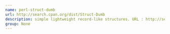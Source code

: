 ```yaml
---
name: perl-struct-dumb
url: http://search.cpan.org/dist/Struct-Dumb
description: simple lightweight record-like structures. URL : http://search.cpan.org/dist/Struct-Dumb Groups : None
group: None
---
```

